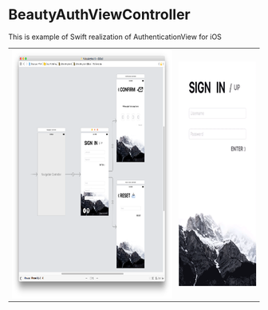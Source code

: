 # BeautyAuthViewController


This is example of Swift realization of AuthenticationView for iOS

<table>
    <tr>
        <td>
            <img src="Documents/storyboard.png" height="500px" />
        </td>
        <td>
            <kbd>
                <img src="Documents/authView.gif" height="450px" />
            </kbd>
        </td>
    </tr>
</table>


